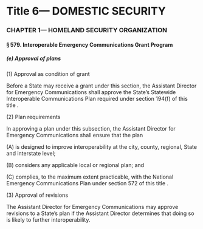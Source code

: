 
# Title 6— DOMESTIC SECURITY
### CHAPTER 1— HOMELAND SECURITY ORGANIZATION
#### § 579. Interoperable Emergency Communications Grant Program
##### (e) Approval of plans

(1) Approval as condition of grant

Before a State may receive a grant under this section, the Assistant Director for Emergency Communications shall approve the State’s Statewide Interoperable Communications Plan required under section 194(f) of this title .

(2) Plan requirements

In approving a plan under this subsection, the Assistant Director for Emergency Communications shall ensure that the plan

(A) is designed to improve interoperability at the city, county, regional, State and interstate level;

(B) considers any applicable local or regional plan; and

(C) complies, to the maximum extent practicable, with the National Emergency Communications Plan under section 572 of this title .

(3) Approval of revisions

The Assistant Director for Emergency Communications may approve revisions to a State’s plan if the Assistant Director determines that doing so is likely to further interoperability.
